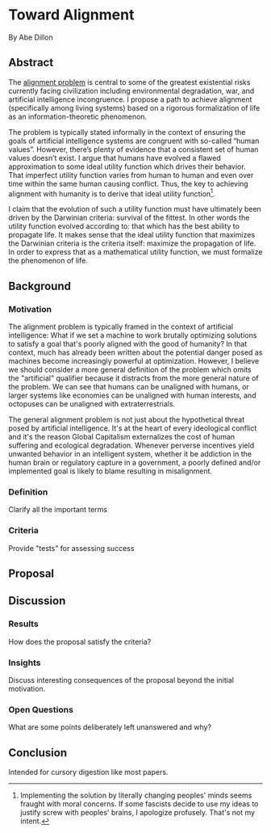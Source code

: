 # Toward Alignment
By Abe Dillon

## Abstract 
The [alignment problem](https://www.wikiwand.com/en/AI_alignment) is central to some of the greatest existential risks currently facing civilization including environmental degradation, war, and artificial intelligence incongruence. I propose a path to achieve alignment (specifically among living systems) based on a rigorous formalization of life as an information-theoretic phenomenon. 

The problem is typically stated informally in the context of ensuring the goals of artificial intelligence systems are congruent with so-called “human values”. However, there’s plenty of evidence that a consistent set of human values doesn’t exist. I argue that humans have evolved a flawed approximation to some ideal utility function which drives their behavior. That imperfect utility function varies from human to human and even over time within the same human causing conflict. Thus, the key to achieving alignment with humanity is to derive that ideal utility function[^1]. 

I claim that the evolution of such a utility function must have ultimately been driven by the Darwinian criteria: survival of the fittest. In other words the utility function evolved according to: that which has the best ability to propagate life. It makes sense that the ideal utility function that maximizes the Darwinian criteria is the criteria itself: maximize the propagation of life. In order to express that as a mathematical utility function, we must formalize the phenomenon of life.

[^1]: Implementing the solution by literally changing peoples' minds seems fraught with moral concerns. If some fascists decide to use my ideas to justify screw with peoples' brains, I apologize profusely. That's not my intent.

## Background
### Motivation
The alignment problem is typically framed in the context of artificial intelligence: What if we set a machine to work brutally optimizing solutions to satisfy a goal that's poorly aligned with the good of humanity? In that context, much has already been written about the potential danger posed as machines become increasingly powerful at optimization. However, I believe we should consider a more general definition of the problem which omits the "artificial" qualifier because it distracts from the more general nature of the problem. We can see that humans can be unaligned with humans, or larger systems like economies can be unaligned with human interests, and octopuses can be unaligned with extraterrestrials.

The general alignment problem is not just about the hypothetical threat posed by artificial intelligence. It's at the heart of every ideological conflict and it's the reason Global Capitalism externalizes the cost of human suffering and ecological degradation. Whenever perverse incentives yield unwanted behavior in an intelligent system, whether it be addiction in the human brain or regulatory capture in a government, a poorly defined and/or implemented goal is likely to blame resulting in misalignment.

### Definition 
Clarify all the important terms 
### Criteria 
Provide "tests" for assessing success 

## Proposal 

## Discussion 
### Results 
How does the proposal satisfy the criteria?
### Insights 
Discuss interesting consequences of the proposal beyond the initial motivation.
### Open Questions 
What are some points deliberately left unanswered and why?

## Conclusion 
Intended for cursory digestion like most papers.
